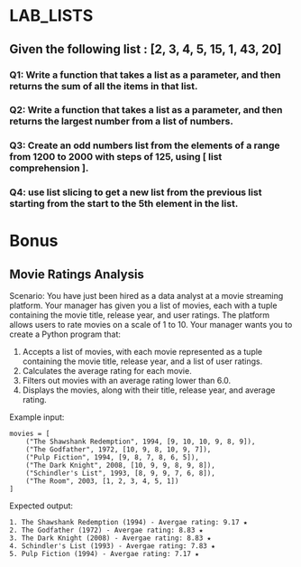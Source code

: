 # LAB_LISTS


## Given the following list : [2, 3, 4, 5, 15, 1, 43, 20]
### Q1: Write a function that takes a list as a parameter, and then returns  the sum  of all the items in that list.
### Q2: Write a function that takes a list as a parameter, and then returns the largest number from a list of numbers.
### Q3: Create an odd numbers list from the elements of a range from 1200 to 2000 with steps of 125, using [ list comprehension ].
### Q4: use list slicing to get a new list from the previous list starting from the start to the 5th element in the list.


# Bonus

## Movie Ratings Analysis

Scenario:
You have just been hired as a data analyst at a movie streaming platform. Your manager has given you a list of movies, each with a tuple containing the movie title, release year, and user ratings. The platform allows users to rate movies on a scale of 1 to 10. Your manager wants you to create a Python program that:

1. Accepts a list of movies, with each movie represented as a tuple containing the movie title, release year, and a list of user ratings.
2. Calculates the average rating for each movie.
3. Filters out movies with an average rating lower than 6.0.
5. Displays the  movies, along with their title, release year, and average rating.

Example input:
```
movies = [
    ("The Shawshank Redemption", 1994, [9, 10, 10, 9, 8, 9]),
    ("The Godfather", 1972, [10, 9, 8, 10, 9, 7]),
    ("Pulp Fiction", 1994, [9, 8, 7, 8, 6, 5]),
    ("The Dark Knight", 2008, [10, 9, 9, 8, 9, 8]),
    ("Schindler's List", 1993, [8, 9, 9, 7, 6, 8]),
    ("The Room", 2003, [1, 2, 3, 4, 5, 1])
]
```

Expected output:
```
1. The Shawshank Redemption (1994) - Avergae rating: 9.17 ★
2. The Godfather (1972) - Avergae rating: 8.83 ★
3. The Dark Knight (2008) - Avergae rating: 8.83 ★
4. Schindler's List (1993) - Avergae rating: 7.83 ★
5. Pulp Fiction (1994) - Avergae rating: 7.17 ★
```
